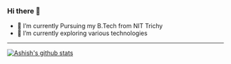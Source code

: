 ### Hi there 👋

- 🔭 I’m currently Pursuing my B.Tech from NIT Trichy
- 🌱 I’m currently exploring various technologies

---
[![Ashish's github stats](https://github-readme-stats.vercel.app/api?username=ashish1025)](https://github.com/anuraghazra/github-readme-stats)
